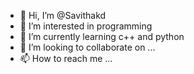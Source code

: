 - 👋 Hi, I’m @Savithakd
- 👀 I’m interested in programming 
- 🌱 I’m currently learning c++ and python
- 💞️ I’m looking to collaborate on ...
- 📫 How to reach me ...

<!---
Savithakd/Savithakd is a ✨ special ✨ repository because its `README.md` (this file) appears on your GitHub profile.
You can click the Preview link to take a look at your changes.
--->
